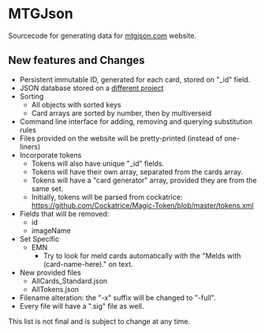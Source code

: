 # MTGJson

Sourcecode for generating data for [mtgjson.com](https://mtgjson.com) website.

## New features and Changes

* Persistent immutable ID, generated for each card, stored on "_id" field.
* JSON database stored on a [different project](https://github.com/mtgjson/db)
* Sorting
    * All objects with sorted keys
    * Card arrays are sorted by number, then by multiverseid
* Command line interface for adding, removing and querying substitution rules
* Files provided on the website will be pretty-printed (instead of one-liners)
* Incorporate tokens
    * Tokens will also have unique "_id" fields.
    * Tokens will have their own array, separated from the cards array.
    * Tokens will have a "card generator" array, provided they are from the same set.
    * Initially, tokens will be parsed from cockatrice: https://github.com/Cockatrice/Magic-Token/blob/master/tokens.xml
* Fields that will be removed:
    * id
    * imageName
* Set Specific
    * EMN
        * Try to look for meld cards automatically with the "Melds with (card-name-here)." on text.
* New provided files
    * AllCards_Standard.json
    * AllTokens.json
* Filename alteration: the "-x" suffix will be changed to "-full".
* Every file will have a ".sig" file as well.
 
This list is not final and is subject to change at any time.

